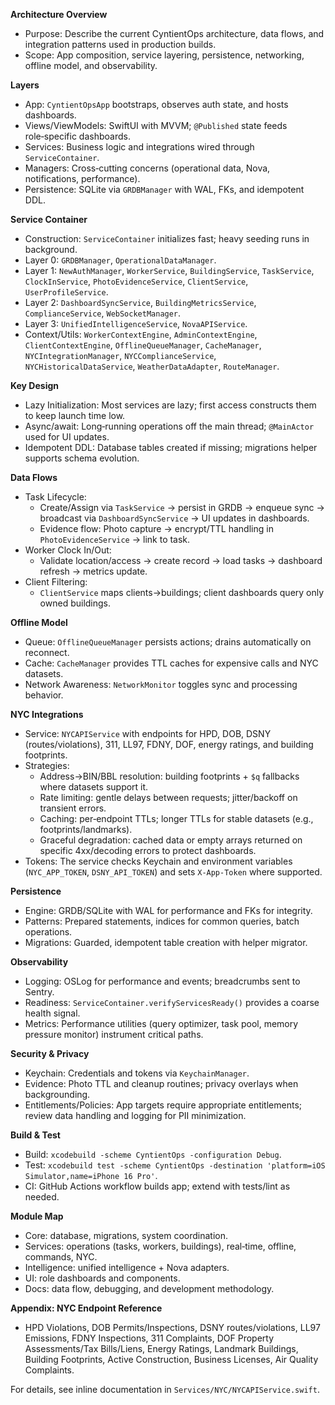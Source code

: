 **Architecture Overview**

- Purpose: Describe the current CyntientOps architecture, data flows, and integration patterns used in production builds.
- Scope: App composition, service layering, persistence, networking, offline model, and observability.

**Layers**

- App: `CyntientOpsApp` bootstraps, observes auth state, and hosts dashboards.
- Views/ViewModels: SwiftUI with MVVM; `@Published` state feeds role‑specific dashboards.
- Services: Business logic and integrations wired through `ServiceContainer`.
- Managers: Cross‑cutting concerns (operational data, Nova, notifications, performance).
- Persistence: SQLite via `GRDBManager` with WAL, FKs, and idempotent DDL.

**Service Container**

- Construction: `ServiceContainer` initializes fast; heavy seeding runs in background.
- Layer 0: `GRDBManager`, `OperationalDataManager`.
- Layer 1: `NewAuthManager`, `WorkerService`, `BuildingService`, `TaskService`, `ClockInService`, `PhotoEvidenceService`, `ClientService`, `UserProfileService`.
- Layer 2: `DashboardSyncService`, `BuildingMetricsService`, `ComplianceService`, `WebSocketManager`.
- Layer 3: `UnifiedIntelligenceService`, `NovaAPIService`.
- Context/Utils: `WorkerContextEngine`, `AdminContextEngine`, `ClientContextEngine`, `OfflineQueueManager`, `CacheManager`, `NYCIntegrationManager`, `NYCComplianceService`, `NYCHistoricalDataService`, `WeatherDataAdapter`, `RouteManager`.

**Key Design**

- Lazy Initialization: Most services are lazy; first access constructs them to keep launch time low.
- Async/await: Long‑running operations off the main thread; `@MainActor` used for UI updates.
- Idempotent DDL: Database tables created if missing; migrations helper supports schema evolution.

**Data Flows**

- Task Lifecycle:
  - Create/Assign via `TaskService` → persist in GRDB → enqueue sync → broadcast via `DashboardSyncService` → UI updates in dashboards.
  - Evidence flow: Photo capture → encrypt/TTL handling in `PhotoEvidenceService` → link to task.
- Worker Clock In/Out:
  - Validate location/access → create record → load tasks → dashboard refresh → metrics update.
- Client Filtering:
  - `ClientService` maps clients→buildings; client dashboards query only owned buildings.

**Offline Model**

- Queue: `OfflineQueueManager` persists actions; drains automatically on reconnect.
- Cache: `CacheManager` provides TTL caches for expensive calls and NYC datasets.
- Network Awareness: `NetworkMonitor` toggles sync and processing behavior.

**NYC Integrations**

- Service: `NYCAPIService` with endpoints for HPD, DOB, DSNY (routes/violations), 311, LL97, FDNY, DOF, energy ratings, and building footprints.
- Strategies:
  - Address→BIN/BBL resolution: building footprints + `$q` fallbacks where datasets support it.
  - Rate limiting: gentle delays between requests; jitter/backoff on transient errors.
  - Caching: per‑endpoint TTLs; longer TTLs for stable datasets (e.g., footprints/landmarks).
  - Graceful degradation: cached data or empty arrays returned on specific 4xx/decoding errors to protect dashboards.
- Tokens: The service checks Keychain and environment variables (`NYC_APP_TOKEN`, `DSNY_API_TOKEN`) and sets `X‑App‑Token` where supported.

**Persistence**

- Engine: GRDB/SQLite with WAL for performance and FKs for integrity.
- Patterns: Prepared statements, indices for common queries, batch operations.
- Migrations: Guarded, idempotent table creation with helper migrator.

**Observability**

- Logging: OSLog for performance and events; breadcrumbs sent to Sentry.
- Readiness: `ServiceContainer.verifyServicesReady()` provides a coarse health signal.
- Metrics: Performance utilities (query optimizer, task pool, memory pressure monitor) instrument critical paths.

**Security & Privacy**

- Keychain: Credentials and tokens via `KeychainManager`.
- Evidence: Photo TTL and cleanup routines; privacy overlays when backgrounding.
- Entitlements/Policies: App targets require appropriate entitlements; review data handling and logging for PII minimization.

**Build & Test**

- Build: `xcodebuild -scheme CyntientOps -configuration Debug`.
- Test: `xcodebuild test -scheme CyntientOps -destination 'platform=iOS Simulator,name=iPhone 16 Pro'`.
- CI: GitHub Actions workflow builds app; extend with tests/lint as needed.

**Module Map**

- Core: database, migrations, system coordination.
- Services: operations (tasks, workers, buildings), real‑time, offline, commands, NYC.
- Intelligence: unified intelligence + Nova adapters.
- UI: role dashboards and components.
- Docs: data flow, debugging, and development methodology.

**Appendix: NYC Endpoint Reference**

- HPD Violations, DOB Permits/Inspections, DSNY routes/violations, LL97 Emissions, FDNY Inspections, 311 Complaints, DOF Property Assessments/Tax Bills/Liens, Energy Ratings, Landmark Buildings, Building Footprints, Active Construction, Business Licenses, Air Quality Complaints.

For details, see inline documentation in `Services/NYC/NYCAPIService.swift`.
